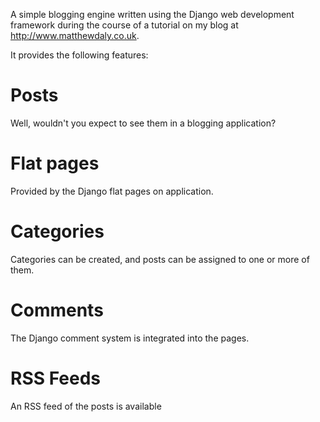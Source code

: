 A simple blogging engine written using the Django web development framework during the course of a tutorial on my blog at http://www.matthewdaly.co.uk.

It provides the following features:

Posts
=====

Well, wouldn't you expect to see them in a blogging application?

Flat pages
==========

Provided by the Django flat pages on application.

Categories
==========

Categories can be created, and posts can be assigned to one or more of them.

Comments
========

The Django comment system is integrated into the pages.

RSS Feeds
=========

An RSS feed of the posts is available
